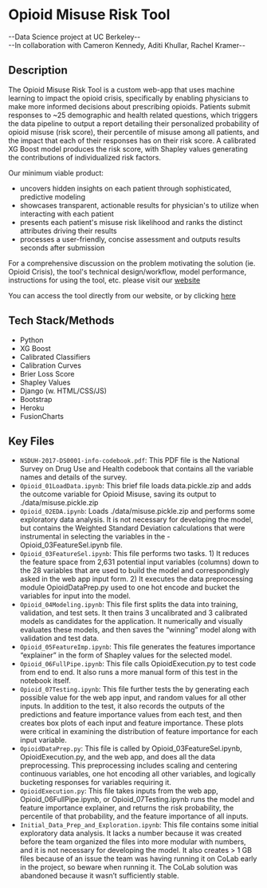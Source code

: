 # Opioid Misuse Risk Tool

--Data Science project at UC Berkeley--  
--In collaboration with Cameron Kennedy, Aditi Khullar, Rachel Kramer--  


Description
-----------

The Opioid Misuse Risk Tool is a custom web-app that uses machine learning to impact the opioid crisis, specifically by enabling physicians to make more informed decisions about prescribing opioids. Patients submit responses to ~25 demographic and health related questions, which triggers the data pipeline to output a report detailing their personalized probability of opioid misuse (risk score), their percentile of misuse among all patients, and the impact that each of their responses has on their risk score. A calibrated XG Boost model produces the risk score, with Shapley values generating the contributions of individualized risk factors.

Our minimum viable product:

- uncovers hidden insights on each patient through sophisticated, predictive modeling
- showcases transparent, actionable results for physician's to utilize when interacting with each patient
- presents each patient's misuse risk likelihood and ranks the distinct attributes driving their results
- processes a user-friendly, concise assessment and outputs results seconds after submission

For a comprehensive discussion on the problem motivating the solution (ie. Opioid Crisis), the tool's technical design/workflow, model performance, instructions for using the tool, etc. please visit our [website](https://opioidmisuserisk.github.io/)

You can access the tool directly from our website, or by clicking [here](https://opioidrisk.herokuapp.com/polls)

Tech Stack/Methods
-----------

- Python
- XG Boost
- Calibrated Classifiers
- Calibration Curves
- Brier Loss Score
- Shapley Values
- Django (w. HTML/CSS/JS)
- Bootstrap
- Heroku
- FusionCharts

Key Files
-----------

- `NSDUH-2017-DS0001-info-codebook.pdf`: This PDF file is the National Survey on Drug Use and Health codebook that contains all the variable names and details of the survey.
- `Opioid_01LoadData.ipynb`: This brief file loads data.pickle.zip and adds the outcome variable for Opioid Misuse, saving its output to ./data/misuse.pickle.zip
- `Opioid_02EDA.ipynb`: Loads ./data/misuse.pickle.zip and performs some exploratory data analysis. It is not necessary for developing the model, but contains the Weighted Standard Deviation calculations that were instrumental in selecting the variables in the - Opioid_03FeatureSel.ipynb file.
- `Opioid_03FeatureSel.ipynb`: This file performs two tasks. 1) It reduces the feature space from 2,631 potential input variables (columns) down to the 28 variables that are used to build the model and correspondingly asked in the web app input form. 2) It executes the data preprocessing module OpioidDataPrep.py used to one hot encode and bucket the variables for input into the model.
- `Opioid_04Modeling.ipynb`: This file first splits the data into training, validation, and test sets. It then trains 3 uncalibrated and 3 calibrated models as candidates for the application. It numerically and visually evaluates these models, and then saves the “winning” model along with validation and test data.
- `Opioid_05FeatureImp.ipynb`: This file generates the features importance “explainer” in the form of Shapley values for the selected model.
- `Opioid_06FullPipe.ipynb`: This file calls OpioidExecution.py to test code from end to end. It also runs a more manual form of this test in the notebook itself.
- `Opioid_07Testing.ipynb`: This file further tests the by generating each possible value for the web app input, and random values for all other inputs. In addition to the test, it also records the outputs of the predictions and feature importance values from each test, and then creates box plots of each input and feature importance. These plots were critical in examining the distribution of feature importance for each input variable.
- `OpioidDataPrep.py`: This file is called by Opioid_03FeatureSel.ipynb, OpioidExecution.py, and the web app, and does all the data preprocessing. This preprocessing includes scaling and centering continuous variables, one hot encoding all other variables, and logically bucketing responses for variables requiring it.
- `OpioidExecution.py`: This file takes inputs from the web app, Opioid_06FullPipe.ipynb, or Opioid_07Testing.ipynb runs the model and feature importance explainer, and returns the risk probability, the percentile of that probability, and the feature importance of all inputs.
- `Initial_Data_Prep_and_Exploration.ipynb`: This file contains some initial exploratory data analysis. It lacks a number because it was created before the team organized the files into more modular with numbers, and it is not necessary for developing the model. It also creates > 1 GB files because of an issue the team was having running it on CoLab early in the project, so beware when running it. The CoLab solution was abandoned because it wasn’t sufficiently stable.

